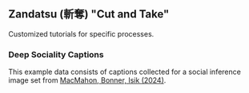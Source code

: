## Zandatsu (斬奪) "Cut and Take"

Customized tutorials for specific processes.

### Deep Sociality Captions

This example data consists of captions collected for a social inference image set from [MacMahon, Bonner, Isik (2024)](https://www.cell.com/current-biology/pdf/S0960-9822(23)01373-8.pdf).